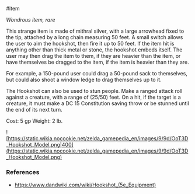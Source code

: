 #item 

*Wondrous item, rare*

This strange item is made of mithral silver, with a large arrowhead fixed to the tip, attached by a long chain measuring 50 feet. A small switch allows the user to aim the hookshot, then fire it up to 50 feet. If the item hit is anything other than thick metal or stone, the hookshot embeds itself. The user may then drag the item to them, if they are heavier than the item, or have themselves be dragged to the item, if the item is heavier than they are.

For example, a 150-pound user could drag a 50-pound sack to themselves, but could also shoot a window ledge to drag themselves up to it.

The Hookshot can also be used to stun people. Make a ranged attack roll against a creature, with a range of (25/50) feet. On a hit, if the target is a creature, it must make a DC 15 Constitution saving throw or be stunned until the end of its next turn.

Cost: 5 gp
Weight: 2 lb.

![https://static.wikia.nocookie.net/zelda_gamepedia_en/images/9/9d/OoT3D_Hookshot_Model.png|400](https://static.wikia.nocookie.net/zelda_gamepedia_en/images/9/9d/OoT3D_Hookshot_Model.png)

### References

* https://www.dandwiki.com/wiki/Hookshot_(5e_Equipment)